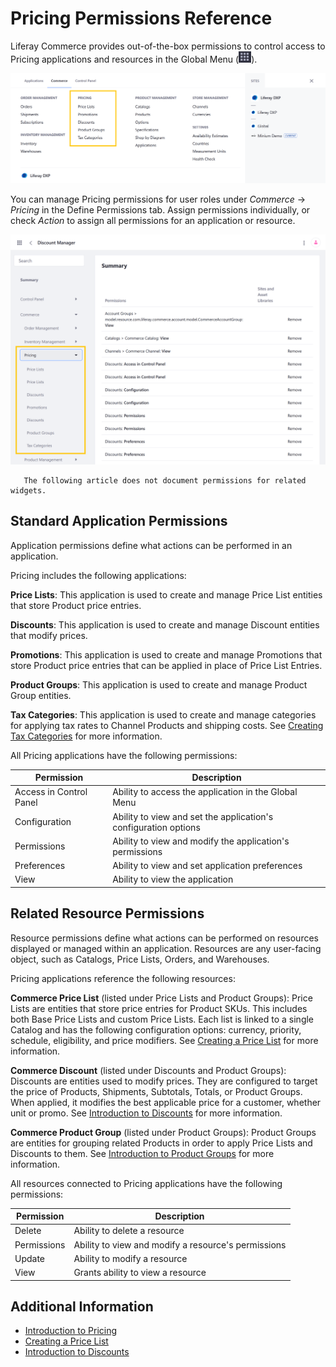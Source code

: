 # Pricing Permissions Reference

Liferay Commerce provides out-of-the-box permissions to control access to Pricing applications and resources in the Global Menu (![Global Menu](../../images/icon-applications-menu.png)).

![Control access to Pricing applications and resources.](./pricing-permissions-reference-guide/images/01.png)

You can manage Pricing permissions for user roles under *Commerce* &rarr; *Pricing* in the Define Permissions tab. Assign permissions individually, or check *Action* to assign all permissions for an application or resource.

![Manage Pricing permissions for user roles in the Define Permissions tab.](./pricing-permissions-reference-guide/images/02.png)

```note::
   The following article does not document permissions for related widgets.
```

## Standard Application Permissions

Application permissions define what actions can be performed in an application.

Pricing includes the following applications:

**Price Lists**: This application is used to create and manage Price List entities that store Product price entries.

**Discounts**: This application is used to create and manage Discount entities that modify prices.

**Promotions**: This application is used to create and manage Promotions that store Product price entries that can be applied in place of Price List Entries. <!--Are these entities just a type of Price List?-->

**Product Groups**: This application is used to create and manage Product Group entities.

**Tax Categories**: This application is used to create and manage categories for applying tax rates to Channel Products and shipping costs. See [Creating Tax Categories](../../store-administration/configuring-taxes/creating-tax-categories.md) for more information.

All Pricing applications have the following permissions:

| Permission | Description |
| --- | --- |
| Access in Control Panel | Ability to access the application in the Global Menu |
| Configuration | Ability to view and set the application's configuration options |
| Permissions | Ability to view and modify the application's permissions |
| Preferences | Ability to view and set application preferences |
| View | Ability to view the application |

## Related Resource Permissions

Resource permissions define what actions can be performed on resources displayed or managed within an application. Resources are any user-facing object, such as Catalogs, Price Lists, Orders, and Warehouses.

Pricing applications reference <!--w/c--> the following resources:

**Commerce Price List** (listed under Price Lists and Product Groups): Price Lists are entities that store price entries for Product SKUs. This includes both Base Price Lists and custom Price Lists. Each list is linked to a single Catalog and has the following configuration options: currency, priority, schedule, eligibility, and price modifiers. See [Creating a Price List](../../managing-a-catalog/managing-price/creating-a-price-list.md) for more information. <!--Does Commerce Price List include Promotions?-->

**Commerce Discount** (listed under Discounts and Product Groups): Discounts are entities used to modify prices. They are configured to target the price of Products, Shipments, Subtotals, Totals, or Product Groups. When applied, it modifies the best applicable price for a customer, whether unit or promo. See [Introduction to Discounts](../../promoting-products/introduction-to-discounts.md) for more information.

**Commerce Product Group** (listed under Product Groups): Product Groups are entities for grouping related Products in order to apply Price Lists and Discounts to them. See [Introduction to Product Groups](../../promoting-products/introduction-to-product-groups.md) for more information.

All resources connected to Pricing applications have the following permissions:

| Permission | Description |
|---|---|
| Delete | Ability to delete a resource |
| Permissions | Ability to view and modify a resource's permissions  |
| Update | Ability to modify a resource |
| View | Grants ability to view a resource |

## Additional Information

* [Introduction to Pricing](../../managing-a-catalog/managing-price/introduction-to-pricing.md)
* [Creating a Price List](../../managing-a-catalog/managing-price/creating-a-price-list.md)
* [Introduction to Discounts](../../promoting-products/introduction-to-discounts.md)
